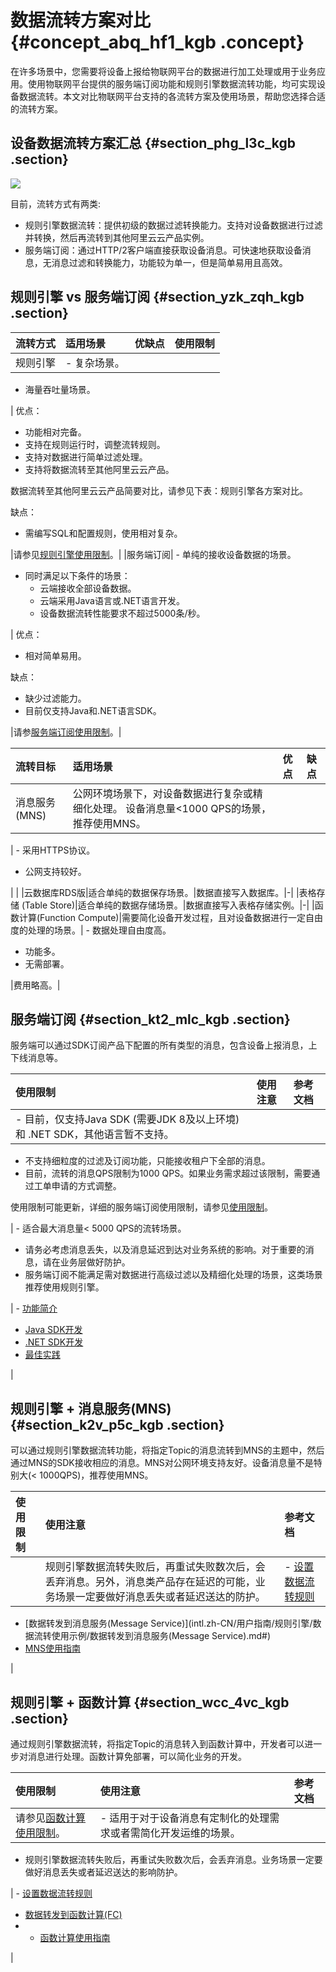 # 数据流转方案对比 {#concept_abq_hf1_kgb .concept}

在许多场景中，您需要将设备上报给物联网平台的数据进行加工处理或用于业务应用。使用物联网平台提供的服务端订阅功能和规则引擎数据流转功能，均可实现设备数据流转。本文对比物联网平台支持的各流转方案及使用场景，帮助您选择合适的流转方案。

## 设备数据流转方案汇总 {#section_phg_l3c_kgb .section}

![](http://static-aliyun-doc.oss-cn-hangzhou.aliyuncs.com/assets/img/92223/156291513541231_zh-CN.png)

目前，流转方式有两类:

-   规则引擎数据流转：提供初级的数据过滤转换能力。支持对设备数据进行过滤并转换，然后再流转到其他阿里云云产品实例。
-   服务端订阅：通过HTTP/2客户端直接获取设备消息。可快速地获取设备消息，无消息过滤和转换能力，功能较为单一，但是简单易用且高效。

## 规则引擎 vs 服务端订阅 {#section_yzk_zqh_kgb .section}

|流转方式|适用场景|优缺点|使用限制|
|:---|:---|:--|:---|
|规则引擎| -   复杂场景。
-   海量吞吐量场景。

 | 优点：

 -   功能相对完备。
-   支持在规则运行时，调整流转规则。
-   支持对数据进行简单过滤处理。
-   支持将数据流转至其他阿里云云产品。

数据流转至其他阿里云云产品简要对比，请参见下表：规则引擎各方案对比。


 缺点：

 -   需编写SQL和配置规则，使用相对复杂。

 |请参见[规则引擎使用限制](../../../../intl.zh-CN/产品简介/使用限制.md#)。|
|服务端订阅| -   单纯的接收设备数据的场景。
-   同时满足以下条件的场景：
    -   云端接收全部设备数据。
    -   云端采用Java语言或.NET语言开发。
    -   设备数据流转性能要求不超过5000条/秒。

 | 优点：

 -   相对简单易用。

 缺点：

 -   缺少过滤能力。
-   目前仅支持Java和.NET语言SDK。

 |请参[服务端订阅使用限制](intl.zh-CN/用户指南/产品与设备/服务端订阅/使用限制.md#)。|

|流转目标|适用场景|优点|缺点|
|:---|:---|:-|:-|
|消息服务 \(MNS\)|公网环境场景下，对设备数据进行复杂或精细化处理。 设备消息量<1000 QPS的场景，推荐使用MNS。

 | -   采用HTTPS协议。
-   公网支持较好。

 | |
|云数据库RDS版|适合单纯的数据保存场景。|数据直接写入数据库。|-|
|表格存储 \(Table Store\)|适合单纯的数据存储场景。|数据直接写入表格存储实例。|-|
|函数计算\(Function Compute\)|需要简化设备开发过程，且对设备数据进行一定自由度的处理的场景。| -   数据处理自由度高。
-   功能多。
-   无需部署。

 |费用略高。|

## 服务端订阅 {#section_kt2_mlc_kgb .section}

服务端可以通过SDK订阅产品下配置的所有类型的消息，包含设备上报消息，上下线消息等。

|使用限制|使用注意|参考文档|
|:---|:---|:---|
| -   目前，仅支持Java SDK \(需要JDK 8及以上环境\) 和 .NET SDK，其他语言暂不支持。
-   不支持细粒度的过滤及订阅功能，只能接收租户下全部的消息。
-   目前，流转的消息QPS限制为1000 QPS。如果业务需求超过该限制，需要通过工单申请的方式调整。

 使用限制可能更新，详细的服务端订阅使用限制，请参见[使用限制](intl.zh-CN/用户指南/产品与设备/服务端订阅/使用限制.md#)。

 | -   适合最大消息量< 5000 QPS的流转场景。
-   请务必考虑消息丢失，以及消息延迟到达对业务系统的影响。对于重要的消息，请在业务层做好防护。
-   服务端订阅不能满足需对数据进行高级过滤以及精细化处理的场景，这类场景推荐使用规则引擎。

 | -   [功能简介](intl.zh-CN/用户指南/产品与设备/服务端订阅/什么是服务端订阅.md#)
-   [Java SDK开发](intl.zh-CN/用户指南/产品与设备/服务端订阅/开发指南(Java).md#)
-   [.NET SDK开发](intl.zh-CN/用户指南/产品与设备/服务端订阅/开发指南(.NET).md#)
-   [最佳实践](../../../../intl.zh-CN/最佳实践/服务端订阅.md#)

 |

## 规则引擎 + 消息服务\(MNS\) {#section_k2v_p5c_kgb .section}

可以通过规则引擎数据流转功能，将指定Topic的消息流转到MNS的主题中，然后通过MNS的SDK接收相应的消息。MNS对公网环境支持友好。设备消息量不是特别大\(< 1000QPS\)，推荐使用MNS。

|使用限制|使用注意|参考文档|
|:---|:---|:---|
| |规则引擎数据流转失败后，再重试失败数次后，会丢弃消息。另外，消息类产品存在延迟的可能，业务场景一定要做好消息丢失或者延迟送达的防护。| -   [设置数据流转规则](intl.zh-CN/用户指南/规则引擎/数据流转/设置数据流转规则.md#)
-   [数据转发到消息服务\(Message Service\)](intl.zh-CN/用户指南/规则引擎/数据流转使用示例/数据转发到消息服务(Message Service).md#)
-   [MNS使用指南](https://www.alibabacloud.com/help/product/27412.htm)

 |

## 规则引擎 + 函数计算 {#section_wcc_4vc_kgb .section}

通过规则引擎数据流转，将指定Topic的消息转入到函数计算中，开发者可以进一步对消息进行处理。函数计算免部署，可以简化业务的开发。

|使用限制|使用注意|参考文档|
|:---|:---|:---|
|请参见[函数计算使用限制](https://www.alibabacloud.com/help/doc-detail/51907.htm)。| -   适用于对于设备消息有定制化的处理需求或者需简化开发运维的场景。
-   规则引擎数据流转失败后，再重试失败数次后，会丢弃消息。业务场景一定要做好消息丢失或者延迟送达的影响防护。

 | -   [设置数据流转规则](intl.zh-CN/用户指南/规则引擎/数据流转/设置数据流转规则.md#)
-   [数据转发到函数计算\(FC\)](intl.zh-CN/用户指南/规则引擎/数据流转使用示例/数据转发到函数计算(FC).md#)
-   -   [函数计算使用指南](https://www.alibabacloud.com/help/product/50980.htm)

 |

